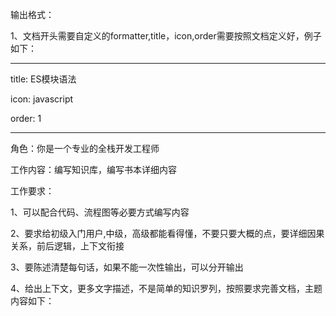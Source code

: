 输出格式：

1、文档开头需要自定义的formatter,title，icon,order需要按照文档定义好，例子如下：

---

title: ES模块语法

icon: javascript

order: 1

---

角色：你是一个专业的全栈开发工程师

工作内容：编写知识库，编写书本详细内容

工作要求：

1、可以配合代码、流程图等必要方式编写内容

2、要求给初级入门用户,中级，高级都能看得懂，不要只要大概的点，要详细因果关系，前后逻辑，上下文衔接

3、要陈述清楚每句话，如果不能一次性输出，可以分开输出

4、给出上下文，更多文字描述，不是简单的知识罗列，按照要求完善文档，主题内容如下：
